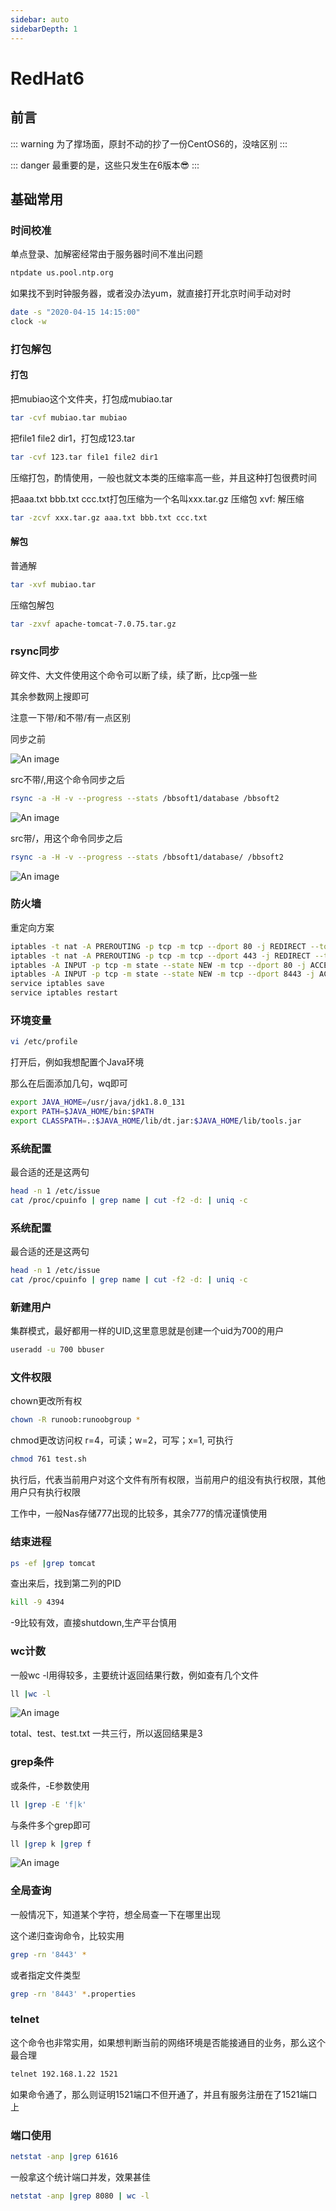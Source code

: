 ```yaml
---
sidebar: auto
sidebarDepth: 1
---
```

# RedHat6
## 前言

::: warning
为了撑场面，原封不动的抄了一份CentOS6的，没啥区别
:::

::: danger
最重要的是，这些只发生在6版本:sunglasses:
:::

## 基础常用
### 时间校准

单点登录、加解密经常由于服务器时间不准出问题

``` bash
ntpdate us.pool.ntp.org
```
如果找不到时钟服务器，或者没办法yum，就直接打开北京时间手动对时
``` bash
date -s "2020-04-15 14:15:00"  
clock -w
```

### 打包解包
#### 打包
把mubiao这个文件夹，打包成mubiao.tar
``` bash
tar -cvf mubiao.tar mubiao
```
把file1 file2 dir1，打包成123.tar
``` bash
tar -cvf 123.tar file1 file2 dir1
```
压缩打包，酌情使用，一般也就文本类的压缩率高一些，并且这种打包很费时间

把aaa.txt   bbb.txt   ccc.txt打包压缩为一个名叫xxx.tar.gz 压缩包
xvf: 解压缩 
``` bash
tar -zcvf xxx.tar.gz aaa.txt bbb.txt ccc.txt
```
#### 解包
普通解
``` bash
tar -xvf mubiao.tar
```
压缩包解包
``` bash
tar -zxvf apache-tomcat-7.0.75.tar.gz 
```

### rsync同步
碎文件、大文件使用这个命令可以断了续，续了断，比cp强一些

其余参数网上搜即可

注意一下带/和不带/有一点区别

同步之前

![An image](./c001.png)

src不带/,用这个命令同步之后
``` bash
rsync -a -H -v --progress --stats /bbsoft1/database /bbsoft2
```

![An image](./c002.png)


src带/，用这个命令同步之后
``` bash
rsync -a -H -v --progress --stats /bbsoft1/database/ /bbsoft2
```

![An image](./c003.png)

### 防火墙

重定向方案
``` bash
iptables -t nat -A PREROUTING -p tcp -m tcp --dport 80 -j REDIRECT --to-ports 8081
iptables -t nat -A PREROUTING -p tcp -m tcp --dport 443 -j REDIRECT --to-ports 8444
iptables -A INPUT -p tcp -m state --state NEW -m tcp --dport 80 -j ACCEPT
iptables -A INPUT -p tcp -m state --state NEW -m tcp --dport 8443 -j ACCEPT
service iptables save
service iptables restart
```

### 环境变量
``` bash
vi /etc/profile
```
打开后，例如我想配置个Java环境

那么在后面添加几句，wq即可
``` bash
export JAVA_HOME=/usr/java/jdk1.8.0_131
export PATH=$JAVA_HOME/bin:$PATH
export CLASSPATH=.:$JAVA_HOME/lib/dt.jar:$JAVA_HOME/lib/tools.jar
```
### 系统配置
最合适的还是这两句
``` bash
head -n 1 /etc/issue 
cat /proc/cpuinfo | grep name | cut -f2 -d: | uniq -c
```
### 系统配置
最合适的还是这两句
``` bash
head -n 1 /etc/issue 
cat /proc/cpuinfo | grep name | cut -f2 -d: | uniq -c
```

### 新建用户
集群模式，最好都用一样的UID,这里意思就是创建一个uid为700的用户
``` bash
useradd -u 700 bbuser
```
### 文件权限
chown更改所有权
``` bash
chown -R runoob:runoobgroup *
```
chmod更改访问权
r=4，可读；w=2，可写；x=1, 可执行
``` bash
chmod 761 test.sh
```
执行后，代表当前用户对这个文件有所有权限，当前用户的组没有执行权限，其他用户只有执行权限

工作中，一般Nas存储777出现的比较多，其余777的情况谨慎使用

### 结束进程
``` bash
ps -ef |grep tomcat
```
查出来后，找到第二列的PID
``` bash
kill -9 4394
```
-9比较有效，直接shutdown,生产平台慎用
### wc计数
一般wc -l用得较多，主要统计返回结果行数，例如查有几个文件
``` bash
ll |wc -l
```
![An image](./c004.png)

total、test、test.txt 一共三行，所以返回结果是3
### grep条件
或条件，-E参数使用
``` bash
ll |grep -E 'f|k'
```
与条件多个grep即可
``` bash
ll |grep k |grep f 
```
![An image](./c005.png)


### 全局查询
一般情况下，知道某个字符，想全局查一下在哪里出现

这个递归查询命令，比较实用
``` bash
grep -rn '8443' *
```
或者指定文件类型
``` bash
grep -rn '8443' *.properties
```

### telnet
这个命令也非常实用，如果想判断当前的网络环境是否能接通目的业务，那么这个最合理
``` bash
telnet 192.168.1.22 1521
```
如果命令通了，那么则证明1521端口不但开通了，并且有服务注册在了1521端口上
### 端口使用
``` bash
netstat -anp |grep 61616
```
一般拿这个统计端口并发，效果甚佳
``` bash
netstat -anp |grep 8080 | wc -l
```